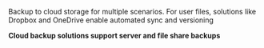 Backup to cloud storage for multiple scenarios. For user files, solutions like Dropbox and OneDrive enable automated sync and versioning

**Cloud backup solutions support server and file share backups**

